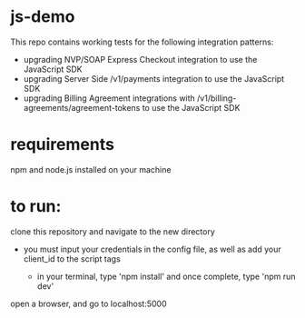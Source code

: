 # js-demo

This repo contains working tests for the following integration patterns:

- upgrading NVP/SOAP Express Checkout integration to use the JavaScript SDK
- upgrading Server Side /v1/payments integration to use the JavaScript SDK
- upgrading Billing Agreement integrations with /v1/billing-agreements/agreement-tokens to use the JavaScript SDK

# requirements

npm and node.js installed on your machine

# to run:

clone this repository and navigate to the new directory

- you must input your credentials in the config file, as well as add your client_id to the script tags

  - in your terminal, type 'npm install' and once complete, type 'npm run dev'

open a browser, and go to localhost:5000
